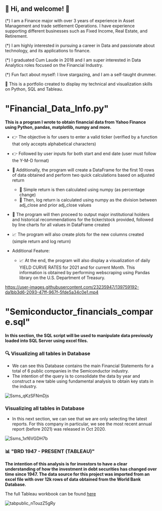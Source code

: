 ## 👋 Hi, and welcome! 👋  

(*) I am a Finance major with over 3 years of experience in Asset Management and trade settlement Operations. I have experience supporting different businesses such as Fixed Income, Real Estate, and Retirement. 

(*) I am highly interested in pursuing a career in Data and passionate about technology, and its applications to finance. 

(*) I graduated Cum Laude in 2018 and I am super interested in Data Analytics roles focused on the Financial Industry. 

(*) Fun fact about myself: I love stargazing, and I am a self-taught drummer.

:dart: This is a portfolio created to display my technical and visualization skills on Python, SQL and Tableau.

# "Financial_Data_Info.py" 

**This is a program I wrote to obtain financial data from Yahoo Finance using Python, pandas, matplotlib, numpy and more.**

- :point_right: The objective is for users to enter a valid ticker (verified by a function that only accepts alphabetical characters)
- :point_right: Followed by user inputs for both start and end date (user must follow the Y-M-D format)
- :green_book: Additionally, the program will create a DataFrame for the first 10 rows of data obtained and perform two quick calculations based on adjusted return
  - :dart: Simple return is then calculated using numpy (as percentage change)
  - :dart: Then, log return is calculated using numpy as the division between adj_close and prior adj_close values
- :page_facing_up: The program will then proceed to output major institutional holders and historical recommendations for the ticker/stock provided, followed by line charts for all values in DataFrame created
- :chart_with_upwards_trend: The program will also create plots for the new columns created (simple return and log return)

- Additional Feature:
  - :chart_with_upwards_trend: At the end, the program will also display a visualization of daily YIELD CURVE RATES for 2021 and for current Month. This information is obtained by performing webscraping using Pandas library on the U.S. Department of Treasury.

https://user-images.githubusercontent.com/23235947/139759192-da1bb3d6-2093-47ff-967f-5fde5a34c0e1.mp4

# "Semiconductor_financials_compare.sql" 

**In this section, the SQL script will be used to manipulate data previously loaded into SQL Server using excel files.**

### 🔍 Visualizing all tables in Database

- We can see this Database contains the main Financial Statements for a total of 6 public companies in the Semiconductor industry.
- The intention of the query is to consolidate the data by year and construct a new table using fundamental analysis to obtain key stats in the industry.

![Ssms_qKzSFNmDjs](https://user-images.githubusercontent.com/23235947/140806980-1d792476-d7c0-44d8-a61b-757dd0b5ac86.png)

### Visualizing all tables in Database

- In this next section, we can see that we are only selecting the latest reports. For this company in particular, we see the most recent annual report (before 2021) was released in Oct 2020.

![Ssms_1xf6VGDH7b](https://user-images.githubusercontent.com/23235947/140814154-bdbd9284-5e57-4a07-97bd-a5ce498c4303.png)


### 📊 "BRD 1947 - PRESENT (TABLEAU)" 

**The intention of this analysis is for investors to have a clear understanding of how the investment in debt securities has changed over time since 1947. The data source for this project was imported from an excel file with over 12k rows of data obtained from the World Bank Database.**

The full Tableau workbook can be found [here](https://public.tableau.com/views/World_Bank_Bonds/Cover?:language=en-US&:display_count=n&:origin=viz_share_link)

![tabpublic_nTouzZ5gRy](https://user-images.githubusercontent.com/23235947/141209034-3cf3cc84-bbf7-441d-95ae-7305f5f76a47.png)

